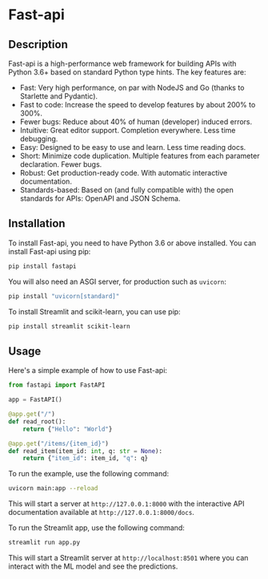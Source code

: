 # Fast-api

## Description
Fast-api is a high-performance web framework for building APIs with Python 3.6+ based on standard Python type hints. The key features are:
- Fast: Very high performance, on par with NodeJS and Go (thanks to Starlette and Pydantic).
- Fast to code: Increase the speed to develop features by about 200% to 300%.
- Fewer bugs: Reduce about 40% of human (developer) induced errors.
- Intuitive: Great editor support. Completion everywhere. Less time debugging.
- Easy: Designed to be easy to use and learn. Less time reading docs.
- Short: Minimize code duplication. Multiple features from each parameter declaration. Fewer bugs.
- Robust: Get production-ready code. With automatic interactive documentation.
- Standards-based: Based on (and fully compatible with) the open standards for APIs: OpenAPI and JSON Schema.

## Installation
To install Fast-api, you need to have Python 3.6 or above installed. You can install Fast-api using pip:
```bash
pip install fastapi
```
You will also need an ASGI server, for production such as `uvicorn`:
```bash
pip install "uvicorn[standard]"
```

To install Streamlit and scikit-learn, you can use pip:
```bash
pip install streamlit scikit-learn
```

## Usage
Here's a simple example of how to use Fast-api:
```python
from fastapi import FastAPI

app = FastAPI()

@app.get("/")
def read_root():
    return {"Hello": "World"}

@app.get("/items/{item_id}")
def read_item(item_id: int, q: str = None):
    return {"item_id": item_id, "q": q}
```
To run the example, use the following command:
```bash
uvicorn main:app --reload
```
This will start a server at `http://127.0.0.1:8000` with the interactive API documentation available at `http://127.0.0.1:8000/docs`.

To run the Streamlit app, use the following command:
```bash
streamlit run app.py
```
This will start a Streamlit server at `http://localhost:8501` where you can interact with the ML model and see the predictions.
